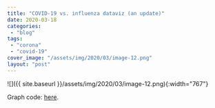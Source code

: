 ```yaml
---
title: "COVID-19 vs. influenza dataviz (an update)"
date: 2020-03-18
categories: 
 - "blog"
tags: 
 - "corona"
 - "covid-19"
cover_image: "/assets/img/2020/03/image-12.png"
layout: "post"
---
```


![]({{ site.baseurl }}/assets/img/2020/03/image-12.png){:width="767"}

Graph code: [here](https://gist.github.com/bgbg/ae80e1e9a83a9d220cd4ff59b3e682ab).
